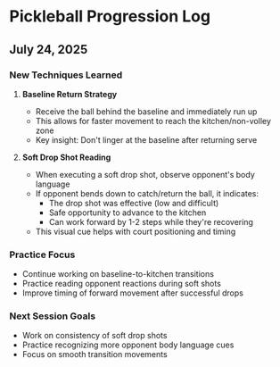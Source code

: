 # Pickleball Progression Log

## July 24, 2025

### New Techniques Learned

1. **Baseline Return Strategy**
   - Receive the ball behind the baseline and immediately run up
   - This allows for faster movement to reach the kitchen/non-volley zone
   - Key insight: Don't linger at the baseline after returning serve

2. **Soft Drop Shot Reading**
   - When executing a soft drop shot, observe opponent's body language
   - If opponent bends down to catch/return the ball, it indicates:
     - The drop shot was effective (low and difficult)
     - Safe opportunity to advance to the kitchen
     - Can work forward by 1-2 steps while they're recovering
   - This visual cue helps with court positioning and timing

### Practice Focus
- Continue working on baseline-to-kitchen transitions
- Practice reading opponent reactions during soft shots
- Improve timing of forward movement after successful drops

### Next Session Goals
- Work on consistency of soft drop shots
- Practice recognizing more opponent body language cues
- Focus on smooth transition movements